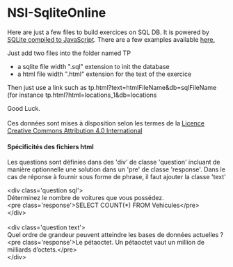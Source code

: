 # NSI-SqliteOnline

<p>Here are just a few files to build exercices on SQL DB. It is powered by <a href="https://sql.js.org/">SQLite compiled to JavaScript</a>. There are a few examples available <a href="http://nsi.colbert.bzh/sql">here.</a></p>
<p>Just add two files into the folder named TP<p>
<ul>
<li>a sqlite file width ".sql" extension to init the database</li>
<li>a html file width ".html" extension for the text of the exercice</li>
</ul> 
<p>Then just use a link such as tp.html?text=htmlFileName&db=sqlFileName (for instance tp.html?html=locations_1&db=locations</p>
Good Luck.
<br><br>
Ces données sont mises à disposition selon les termes de la <a rel="license" href="http://creativecommons.org/licenses/by/4.0/">Licence Creative Commons Attribution 4.0 International</a>

<h4>Spécificités des fichiers html</h4>
<p>Les questions sont définies dans des 'div' de classe 'question' incluant de manière optionnelle une solution dans un 'pre' de classe 'response'. Dans le cas
de réponse à fournir sous forme de phrase, il faut ajouter la classe 'text'</p>

<p>&lt;div class='question sql'&gt;<br />D&eacute;terminez le nombre de voitures que vous poss&eacute;dez.<br />&lt;pre class='response'&gt;SELECT COUNT(*) FROM Vehicules&lt;/pre&gt;<br />&lt;/div&gt;<br /><br/>&lt;div class='question text'&gt;<br />Quel ordre de grandeur peuvent atteindre les bases de donn&eacute;es actuelles ?<br />&lt;pre class='response'&gt;Le p&eacute;taoctet. Un p&eacute;taoctet vaut un million de milliards d&rsquo;octets.&lt;/pre&gt;<br />&lt;/div&gt;</p>

